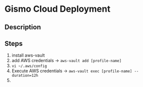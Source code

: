 # Gismo Cloud Deployment


## Description

## Steps
1. install aws-vault
2. add AWS credentials -> `aws-vault add [profile-name]`
3. `vi ~/.aws/config`
4. Execute AWS credentials -> `aws-vault exec [profile-name] --duration=12h`
5. 
